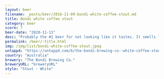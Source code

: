 ```yaml
---
layout: beer
filename: _posts/beer/2016-11-09-bondi-white-coffee-stout.md
title: Bondi white coffee stout
category: beer
score: 7
beer-date: "2020-11-13"
desc: "Probably the #1 beer for not looking like it tastes. It smells like coffee beans and tastes like a black coffee with a hint of beer. This would be better for someone who knows what coffee should taste like"
permalink: /beer/:title.html
img: /img/list/bondi-white-coffee-stout.jpeg
untappd: "https://untappd.com/b/the-bondi-brewing-co--white-coffee-stout/3909280"
country: "Australia"
brewery: "The Bondi Brewing Co."
breweryURL: "breweryURL"
style: "Stout - White"
---
```


